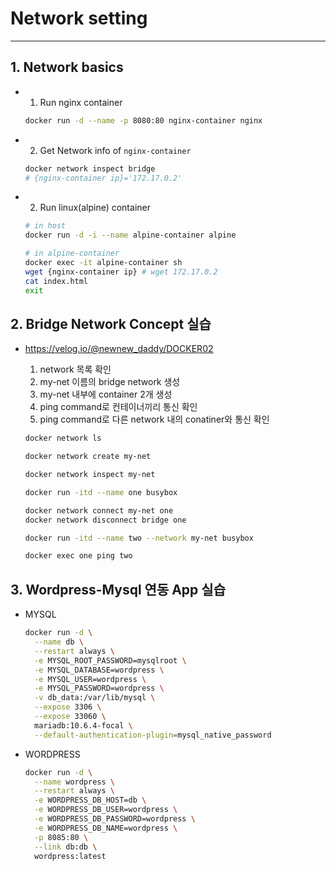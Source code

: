 # Network setting

---

## 1. Network basics

- 1. Run nginx container

  ```sh
  docker run -d --name -p 8080:80 nginx-container nginx
  ```

- 2. Get Network info of `nginx-container`

  ```sh
  docker network inspect bridge
  # {nginx-container ip}='172.17.0.2'
  ```

- 2. Run linux(alpine) container

  ```sh
  # in host
  docker run -d -i --name alpine-container alpine

  # in alpine-container
  docker exec -it alpine-container sh
  wget {nginx-container ip} # wget 172.17.0.2
  cat index.html
  exit
  ```

## 2. Bridge Network Concept 실습

- https://velog.io/@newnew_daddy/DOCKER02

  1. network 목록 확인
  2. my-net 이름의 bridge network 생성
  3. my-net 내부에 container 2개 생성
  4. ping command로 컨테이너끼리 통신 확인
  5. ping command로 다른 network 내의 conatiner와 통신 확인

  ```sh
  docker network ls

  docker network create my-net

  docker network inspect my-net

  docker run -itd --name one busybox

  docker network connect my-net one
  docker network disconnect bridge one

  docker run -itd --name two --network my-net busybox

  docker exec one ping two
  ```
## 3. Wordpress-Mysql 연동 App 실습
* MYSQL
  ```sh
  docker run -d \
    --name db \
    --restart always \
    -e MYSQL_ROOT_PASSWORD=mysqlroot \
    -e MYSQL_DATABASE=wordpress \
    -e MYSQL_USER=wordpress \
    -e MYSQL_PASSWORD=wordpress \
    -v db_data:/var/lib/mysql \
    --expose 3306 \
    --expose 33060 \
    mariadb:10.6.4-focal \
    --default-authentication-plugin=mysql_native_password
  ```

* WORDPRESS
  ```sh
  docker run -d \
    --name wordpress \
    --restart always \
    -e WORDPRESS_DB_HOST=db \
    -e WORDPRESS_DB_USER=wordpress \
    -e WORDPRESS_DB_PASSWORD=wordpress \
    -e WORDPRESS_DB_NAME=wordpress \
    -p 8085:80 \
    --link db:db \
    wordpress:latest
  ```
